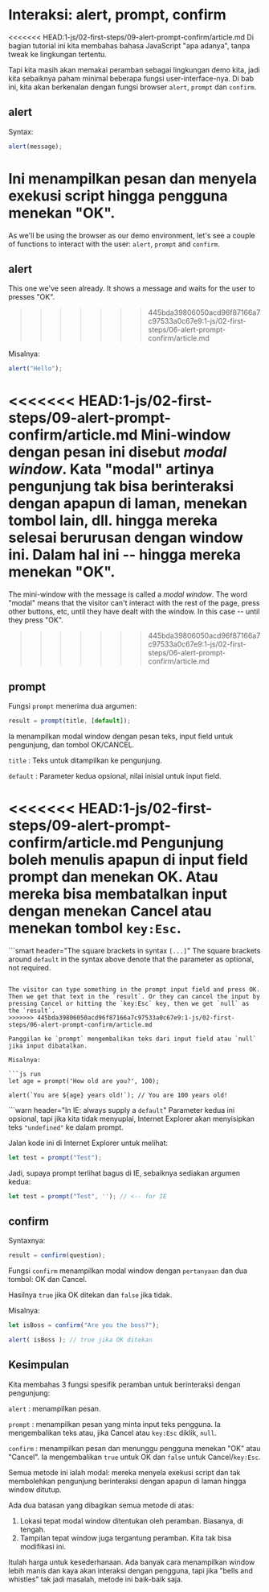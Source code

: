 # Interaksi: alert, prompt, confirm

<<<<<<< HEAD:1-js/02-first-steps/09-alert-prompt-confirm/article.md
Di bagian tutorial ini kita membahas bahasa JavaScript "apa adanya", tanpa tweak ke lingkungan tertentu.

Tapi kita masih akan memakai peramban sebagai lingkungan demo kita, jadi kita sebaiknya paham minimal beberapa fungsi user-interface-nya. Di bab ini, kita akan berkenalan dengan fungsi browser `alert`, `prompt` dan `confirm`.

## alert

Syntax:

```js
alert(message);
```

Ini menampilkan pesan dan menyela exekusi script hingga pengguna menekan "OK".
=======
As we'll be using the browser as our demo environment, let's see a couple of functions to interact with the user: `alert`, `prompt` and `confirm`.

## alert

This one we've seen already. It shows a message and waits for the user to presses "OK".
>>>>>>> 445bda39806050acd96f87166a7c97533a0c67e9:1-js/02-first-steps/06-alert-prompt-confirm/article.md

Misalnya:

```js run
alert("Hello");
```

<<<<<<< HEAD:1-js/02-first-steps/09-alert-prompt-confirm/article.md
Mini-window dengan pesan ini disebut *modal window*. Kata "modal" artinya pengunjung tak bisa berinteraksi dengan apapun di laman, menekan tombol lain, dll. hingga mereka selesai berurusan dengan window ini. Dalam hal ini -- hingga mereka menekan "OK".
=======
The mini-window with the message is called a *modal window*. The word "modal" means that the visitor can't interact with the rest of the page, press other buttons, etc, until they have dealt with the window. In this case -- until they press "OK".
>>>>>>> 445bda39806050acd96f87166a7c97533a0c67e9:1-js/02-first-steps/06-alert-prompt-confirm/article.md

## prompt

Fungsi `prompt` menerima dua argumen:

```js no-beautify
result = prompt(title, [default]);
```

Ia menampilkan modal window dengan pesan teks, input field untuk pengunjung, dan tombol OK/CANCEL.

`title`
: Teks untuk ditampilkan ke pengunjung.

`default`
: Parameter kedua opsional, nilai inisial untuk input field.

<<<<<<< HEAD:1-js/02-first-steps/09-alert-prompt-confirm/article.md
Pengunjung boleh menulis apapun di input field prompt dan menekan OK. Atau mereka bisa membatalkan input dengan menekan Cancel atau menekan tombol `key:Esc`.
=======
```smart header="The square brackets in syntax `[...]`"
The square brackets around `default` in the syntax above denote that the parameter as optional, not required.
```

The visitor can type something in the prompt input field and press OK. Then we get that text in the `result`. Or they can cancel the input by pressing Cancel or hitting the `key:Esc` key, then we get `null` as the `result`.
>>>>>>> 445bda39806050acd96f87166a7c97533a0c67e9:1-js/02-first-steps/06-alert-prompt-confirm/article.md

Panggilan ke `prompt` mengembalikan teks dari input field atau `null` jika input dibatalkan.

Misalnya:

```js run
let age = prompt('How old are you?', 100);

alert(`You are ${age} years old!`); // You are 100 years old!
```

```warn header="In IE: always supply a `default`"
Parameter kedua ini opsional, tapi jika kita tidak menyuplai, Internet Explorer akan menyisipkan teks `"undefined"` ke dalam prompt.

Jalan kode ini di Internet Explorer untuk melihat:

```js run
let test = prompt("Test");
```

Jadi, supaya prompt terlihat bagus di IE, sebaiknya sediakan argumen kedua:

```js run
let test = prompt("Test", ''); // <-- for IE
```

## confirm

Syntaxnya:

```js
result = confirm(question);
```

Fungsi `confirm` menampilkan modal window dengan `pertanyaan` dan dua tombol: OK dan Cancel.

Hasilnya `true` jika OK ditekan dan `false` jika tidak.

Misalnya:

```js run
let isBoss = confirm("Are you the boss?");

alert( isBoss ); // true jika OK ditekan
```

## Kesimpulan

Kita membahas 3 fungsi spesifik peramban untuk berinteraksi dengan pengunjung:

`alert`
: menampilkan pesan.

`prompt`
: menampilkan pesan yang minta input teks pengguna. Ia mengembalikan teks atau, jika Cancel atau `key:Esc` diklik, `null`.

`confirm`
: menampilkan pesan dan menunggu pengguna menekan "OK" atau "Cancel". Ia mengembalikan `true` untuk OK dan `false` untuk Cancel/`key:Esc`.

Semua metode ini ialah modal: mereka menyela exekusi script dan tak membolehkan pengunjung berinteraksi dengan apapun di laman hingga window ditutup.

Ada dua batasan yang dibagikan semua metode di atas:

1. Lokasi tepat modal window ditentukan oleh peramban. Biasanya, di tengah.
2. Tampilan tepat window juga tergantung peramban. Kita tak bisa  modifikasi ini.

Itulah harga untuk kesederhanaan. Ada banyak cara menampilkan window lebih manis dan kaya akan interaksi dengan pengguna, tapi jika "bells and whistles" tak jadi masalah, metode ini baik-baik saja.
